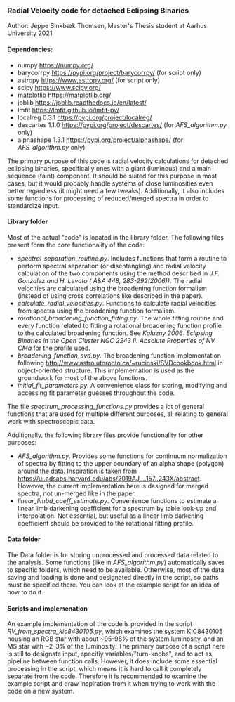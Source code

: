 ### Radial Velocity code for detached Eclipsing Binaries
Author: Jeppe Sinkbæk Thomsen, Master's Thesis student at Aarhus University 2021

#### Dependencies:
 - numpy      https://numpy.org/
 - barycorrpy https://pypi.org/project/barycorrpy/    (for script only)
 - astropy    https://www.astropy.org/   (for script only)
 - scipy      https://www.scipy.org/
 - matplotlib https://matplotlib.org/
 - joblib     https://joblib.readthedocs.io/en/latest/
 - lmfit      https://lmfit.github.io/lmfit-py/
 - localreg 0.3.1 https://pypi.org/project/localreg/
 - descartes 1.1.0 https://pypi.org/project/descartes/  (for *AFS_algorithm.py* only)
 - alphashape 1.3.1 https://pypi.org/project/alphashape/ (for *AFS_algorithm.py* only)


The primary purpose of this code is radial velocity calculations for detached eclipsing binaries, specifically ones with a giant (luminous) and a main sequence (faint) component.
It should be suited for this purpose in most cases, but it would probably handle systems of close luminosities even better regardless (it might need a few tweaks).
Additionally, it also includes some functions for processing of reduced/merged spectra in order to standardize input.

#### Library folder
Most of the actual "code" is located in the library folder. The following files present form the *core* functionality of the code:
  - *spectral_separation_routine.py*. 
Includes functions that form a routine to perform spectral separation (or disentangling) and radial velocity calculation of the two components using the method described in *J.F. Gonzalez and H. Levato ( A&A 448, 283-292(2006))*.
The radial velocities are calculated using the broadening function formalism (instead of using cross correlations like described in the paper).
  - *calculate_radial_velocities.py*. Functions to calculate radial velocities from spectra using the broadening function formalism.
  - *rotational_broadening_function_fitting.py*. The whole fitting routine and every function related to fitting a rotational broadening function profile to the calculated broadening function.
See *Kaluzny 2006: Eclipsing Binaries in the Open Cluster NGC 2243 II. Absolute Properties of NV CMa* for the profile used.
  - *broadening_function_svd.py*. The broadening function implementation following <http://www.astro.utoronto.ca/~rucinski/SVDcookbook.html> in object-oriented structure. This implementation is used as the groundwork for most of the above functions.
  - *initial_fit_parameters.py*. A convenience class for storing, modifying and accessing fit parameter guesses throughout the code.

The file *spectrum_processing_functions.py* provides a lot of general functions that are used for multiple different purposes, all relating to general work with spectroscopic data.

Additionally, the following library files provide functionality for other purposes:
  - *AFS_algorithm.py*. Provides some functions for continuum normalization of spectra by fitting to the upper boundary of an alpha shape (polygon) around the data.
Inspiration is taken from <https://ui.adsabs.harvard.edu/abs/2019AJ....157..243X/abstract>. However, the current implementation here is designed for merged spectra, not un-merged like in the paper.
  - *linear_limbd_coeff_estimate.py*. Convenience functions to estimate a linear limb darkening coefficient for a spectrum by table look-up and interpolation. Not essential, but useful as a linear limb darkening coefficient should be provided to the rotational fitting profile.

#### Data folder
The Data folder is for storing unprocessed and processed data related to the analysis. Some functions (like in *AFS_algorithm.py*) automatically saves to specific folders, which need to be available. Otherwise, most of the data saving and loading is done and designated directly in the script, so paths must be specified there. You can look at the example script for an idea of how to do it.

#### Scripts and implemenation
An example implementation of the code is provided in the script *RV_from_spectra_kic8430105.py*, which examines the system KIC8430105 housing an RGB star with about ~95-98% of the system luminosity, and an MS star with ~2-3% of the luminosity. 
The primary purpose of a script here is still to designate input, specifiy variables/"turn-knobs", and to act as pipeline between function calls. However, it does include some essential processing in the script, which means it is hard to call it completely separate from the code.
Therefore it is recommended to examine the example script and draw inspiration from it when trying to work with the code on a new system.
